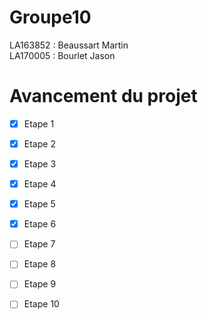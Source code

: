 # Groupe10

LA163852 : Beaussart Martin  
LA170005 : Bourlet Jason


# Avancement du projet

-[X] Etape 1  
-[X] Etape 2  
-[X] Etape 3  
-[X] Etape 4
-[X] Etape 5 
-[X] Etape 6  
-[ ] Etape 7  
-[ ] Etape 8  
-[ ] Etape 9  
-[ ] Etape 10  






